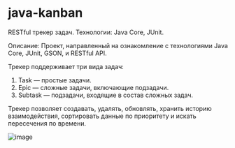 # java-kanban
RESTful трекер задач.
Технологии: Java Core, JUnit.

Описание: Проект, направленный на ознакомление с технологиями Java Core, JUnit, GSON, и RESTful API.

Трекер поддерживает три вида задач:
1. Task — простые задачи.
2. Epic — сложные задачи, включающие подзадачи.
3. Subtask — подзадачи, входящие в состав сложных задач.

Трекер позволяет создавать, удалять, обновлять, хранить историю взаимодействия, сортировать данные по приоритету и искать пересечения по времени.

![image](https://github.com/user-attachments/assets/cd56762b-607a-4a85-9ba2-8c2257ea057d)

